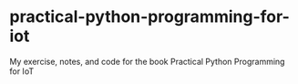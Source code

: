 # practical-python-programming-for-iot
My exercise, notes, and code for the book Practical Python Programming for IoT
